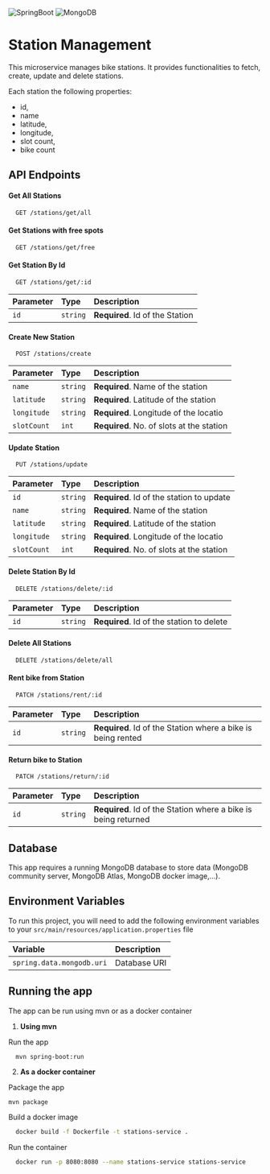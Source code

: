 
![SpringBoot](https://img.shields.io/badge/SpringBoot-black?logo=Springboot)
![MongoDB](https://img.shields.io/badge/MongoDB-white?logo=mongodb)


# Station Management
This microservice manages bike stations. It provides functionalities to fetch, create, update and delete stations. 

Each station the following properties:  
- id, 
- name
- latitude, 
- longitude,
- slot count, 
- bike count


## API Endpoints

#### Get All Stations

```http
  GET /stations/get/all
```

#### Get Stations with free spots

```http
  GET /stations/get/free
```

#### Get Station By Id

```http
  GET /stations/get/:id
```

| Parameter | Type     | Description                       |
| :-------- | :------- | :-------------------------------- |
| `id`      | `string` | **Required**. Id of the Station  |


#### Create New Station

```http
  POST /stations/create
```

| Parameter   | Type     | Description                               |
|:------------|:---------|:------------------------------------------|
| `name`      | `string` | **Required**. Name of the station         |
| `latitude`  | `string` | **Required**. Latitude of the station     |
| `longitude` | `string` | **Required**. Longitude of the locatio    |
| `slotCount` | `int`    | **Required**. No. of slots at the station |


#### Update Station

```http
  PUT /stations/update
```
| Parameter   | Type     | Description                               |
|:------------|:---------|:------------------------------------------|
| `id`        | `string` | **Required**. Id of the station to update |
| `name`      | `string` | **Required**. Name of the station         |
| `latitude`  | `string` | **Required**. Latitude of the station     |
| `longitude` | `string` | **Required**. Longitude of the locatio    |
| `slotCount` | `int`    | **Required**. No. of slots at the station |

#### Delete Station By Id

```http
  DELETE /stations/delete/:id
```

| Parameter | Type     | Description                               |
| :-------- | :------- |:------------------------------------------|
| `id`      | `string` | **Required**. Id of the station to delete |

#### Delete All Stations

```http
  DELETE /stations/delete/all
```

####  Rent bike from Station

```http
  PATCH /stations/rent/:id
```

| Parameter | Type     | Description                                                  |
| :-------- | :------- |:-------------------------------------------------------------|
| `id`      | `string` | **Required**. Id of the Station where a bike is being rented |

#### Return bike to Station

```http
  PATCH /stations/return/:id
```

| Parameter | Type     | Description                                                    |
| :-------- | :------- |:---------------------------------------------------------------|
| `id`      | `string` | **Required**. Id of the Station where a bike is being returned |

## Database
This app requires a running MongoDB database to store data (MongoDB community server, MongoDB Atlas, MongoDB docker image,...).

## Environment Variables

To run this project, you will need to add the following environment variables to your `src/main/resources/application.properties` file


| Variable                  | Description   |
|:--------------------------|:--------------|
| `spring.data.mongodb.uri` | Database URI  |


## Running the app
The app can be run using mvn or as a docker container

1. **Using mvn**

Run the app

```bash
  mvn spring-boot:run
```

2. **As a docker container**

Package the app
```
mvn package
```
Build a docker image

```bash
  docker build -f Dockerfile -t stations-service . 
``` 

Run the container

```bash
  docker run -p 8080:8080 --name stations-service stations-service 
``` 



